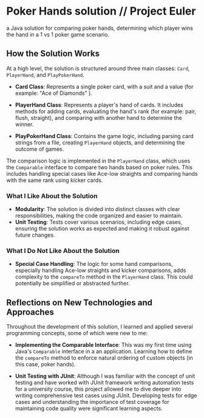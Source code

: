 # Poker Hands solution // Project Euler

a Java solution for comparing poker hands, determining which player wins the hand in a 1 vs 1 poker game scenario. 

## How the Solution Works

At a high level, the solution is structured around three main classes: `Card`, `PlayerHand`, and `PlayPokerHand`.

- **Card Class**: Represents a single poker card, with a suit and a value (for example: "Ace of Diamonds" ).

- **PlayerHand Class**: Represents a player's hand of cards. It includes methods for adding cards, evaluating the hand's rank (for example: pair, flush, straight), and comparing with another hand to determine the winner.

- **PlayPokerHand Class**: Contains the game logic, including parsing card strings from a file, creating `PlayerHand` objects, and determining the outcome of games.

The comparison logic is implemented in the `PlayerHand` class, which uses the `Comparable` interface to compare two hands based on poker rules. This includes handling special cases like Ace-low straights and comparing hands with the same rank using kicker cards.

### What I Like About the Solution

- **Modularity**: The solution is divided into distinct classes with clear responsibilities, making the code organized and easier to maintain.
- **Unit Testing**: Tests cover various scenarios, including edge cases, ensuring the solution works as expected and making it robust against future changes.

### What I Do Not Like About the Solution

- **Special Case Handling**: The logic for some hand comparisons, especially handling Ace-low straights and kicker comparisons, adds complexity to the `compareTo` method in the `PlayerHand` class. This could potentially be simplified or abstracted further.

## Reflections on New Technologies and Approaches

Throughout the development of this solution, I learned and applied several programming concepts, some of which were new to me:

- **Implementing the Comparable Interface**: This was my first time using Java's `Comparable` interface in a an application. Learning how to define the `compareTo` method to enforce natural ordering of custom objects (in this case, poker hands).

- **Unit Testing with JUnit**: Although I was familiar with the concept of unit testing and have worked with JUnit framework writing automation tests for a university course, this project allowed me to dive deeper into writing comprehensive test cases using JUnit. Developing tests for edge cases and understanding the importance of test coverage for maintaining code quality were significant learning aspects.
